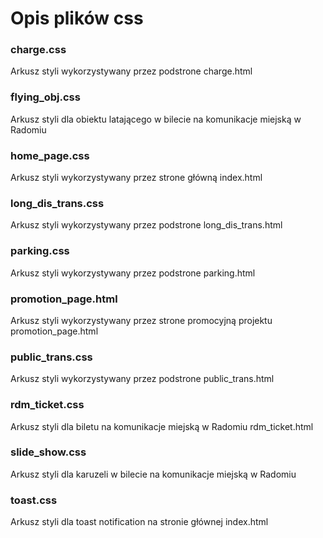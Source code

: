 # Opis plików css

### charge.css
Arkusz styli wykorzystywany przez podstrone charge.html
### flying_obj.css
Arkusz styli dla obiektu latającego w bilecie na komunikacje miejską w Radomiu
### home_page.css
Arkusz styli wykorzystywany przez strone główną index.html
### long_dis_trans.css
Arkusz styli wykorzystywany przez podstrone long_dis_trans.html
### parking.css
Arkusz styli wykorzystywany przez podstrone parking.html
### promotion_page.html
Arkusz styli wykorzystywany przez strone promocyjną projektu promotion_page.html
### public_trans.css
Arkusz styli wykorzystywany przez podstrone public_trans.html
### rdm_ticket.css
Arkusz styli dla biletu na komunikacje miejską w Radomiu rdm_ticket.html
### slide_show.css
Arkusz styli dla karuzeli w bilecie na komunikacje miejską w Radomiu
### toast.css
Arkusz styli dla toast notification na stronie głównej index.html